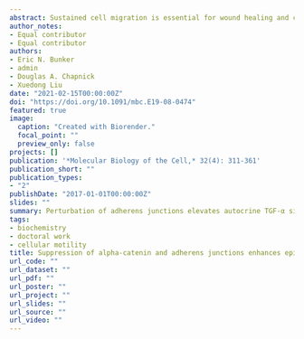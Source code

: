 ```yaml
---
abstract: Sustained cell migration is essential for wound healing and cancer metastasis. The epidermal growth factor receptor (EGFR) signaling cascade is known to drive cell migration and proliferation. While the signal transduction downstream of EGFR has been extensively investigated, our knowledge of the initiation and maintenance of EGFR signaling during cell migration remains limited. The metalloprotease TACE (tumor necrosis factor alpha converting enzyme) is responsible for producing active EGFR family ligands in the via ligand shedding. Sustained TACE activity may perpetuate EGFR signaling and reduce a cell’s reliance on exogenous growth factors. Using a cultured keratinocyte model system, we show that depletion of α-catenin perturbs adherens junctions, enhances cell proliferation and motility, and decreases dependence on exogenous growth factors. We show that the underlying mechanism for these observed phenotypical changes depends on enhanced autocrine/paracrine release of the EGFR ligand transforming growth factor alpha in a TACE-dependent manner. We demonstrate that proliferating keratinocyte epithelial cell clusters display waves of oscillatory extracellular signal–regulated kinase (ERK) activity, which can be eliminated by TACE knockout, suggesting that these waves of oscillatory ERK activity depend on autocrine/paracrine signals produced by TACE. These results provide new insights into the regulatory role of adherens junctions in initiating and maintaining autocrine/paracrine signaling with relevance to wound healing and cellular transformation.
author_notes:
- Equal contributor
- Equal contributor
authors:
- Eric N. Bunker
- admin
- Douglas A. Chapnick
- Xuedong Liu
date: "2021-02-15T00:00:00Z"
doi: "https://doi.org/10.1091/mbc.E19-08-0474"
featured: true
image:
  caption: "Created with Biorender."
  focal_point: ""
  preview_only: false
projects: []
publication: '*Molecular Biology of the Cell,* 32(4): 311-361'
publication_short: ""
publication_types:
- "2"
publishDate: "2017-01-01T00:00:00Z"
slides: ""
summary: Perturbation of adherens junctions elevates autocrine TGF-α signaling via membrane-bound protease TACE, which sustains elevated proliferation and motility in keratinocytes.
tags:
- biochemistry
- doctoral work
- cellular motility
title: Suppression of alpha-catenin and adherens junctions enhances epithelial cell proliferation and motility via TACE-mediated TGF-alpha autocrine/paracrine signaling
url_code: ""
url_dataset: ""
url_pdf: ""
url_poster: ""
url_project: ""
url_slides: ""
url_source: ""
url_video: ""
---
```

